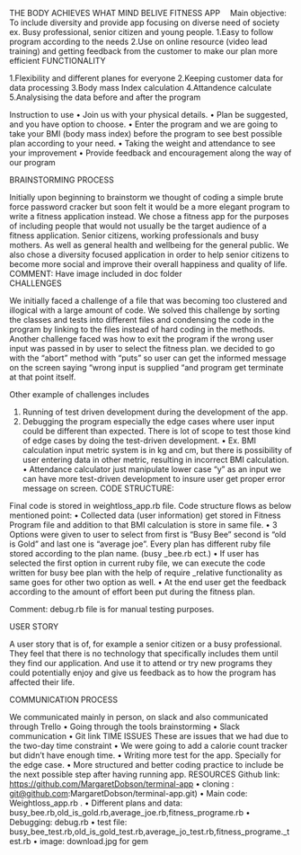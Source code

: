 
THE BODY ACHIEVES WHAT MIND BELIVE FITNESS APP 
Main objective: To include diversity and provide app focusing on diverse need of society ex. Busy professional, senior citizen and young people.
1.Easy to follow program according to the needs
2.Use on online resource (video lead training) and getting feedback from the customer to make our plan more efficient
      FUNCTIONALITY

1.Flexibility and different planes for everyone
2.Keeping customer data for data processing
3.Body mass Index calculation
4.Attandence calculate
5.Analysising the data before and after the program

 Instruction to use
•	Join us with your physical details.
•	Plan be suggested, and you have option to choose.
•	Enter the program and we are going to take your BMI (body mass index) before the program to see best possible plan according to your need.
•	Taking the weight and attendance to see your improvement 
•	Provide feedback and encouragement along the way of our program 

BRAINSTORMING PROCESS 
 
Initially upon beginning to brainstorm we thought of coding a simple brute force password cracker but soon felt it would be a more elegant program to write a fitness application instead. We chose a fitness app for the purposes of including people that would not usually be the target audience of a fitness application. 
Senior citizens, working professionals and busy mothers. As well as general health and wellbeing for the general public. We also chose a diversity focused application in order to help senior citizens to become more social and improve their overall happiness and quality of life. 
COMMENT: Have image included in doc folder  
CHALLENGES

We initially faced a challenge of a file that was becoming too clustered and illogical with a large amount of code. We solved this challenge by sorting the classes and tests into different files and condensing the code in the program by linking to the files instead of hard coding in the methods.
Another challenge faced was how to exit the program if the wrong user input was passed in by user to select the fitness plan. we decided to go with the “abort” method with “puts” so user can get the informed message on the screen saying “wrong input is supplied “and program get terminate at that point itself.  

Other example of challenges includes 
1.	Running of test driven development during the development of the app.
2.	Debugging the program especially the edge cases where user input could be different than expected. There is lot of scope to test those kind of edge cases by doing the test-driven development.
•	Ex. BMI calculation input metric system is in kg and cm, but there is possibility of user entering data in other metric, resulting in incorrect BMI calculation. 
•	Attendance calculator just manipulate lower case “y” as an input we can have more test-driven development to insure user get proper error message on screen. 
CODE STRUCTURE:

 Final code is stored in weightloss_app.rb file.
Code structure flows as below mentioned point: 
•	Collected data (user information) get stored in Fitness Program file and addition to that BMI calculation is store in same file.
•	3 Options were given to user to select from first is “Busy Bee” second is “old is Gold” and last one is “average joe”.  Every plan has different ruby file stored according to the plan name.
 (busy _bee.rb ect.)
•	If user has selected the first option in current ruby file, we can execute the code written for busy bee plan with the help of require _relative functionality as same goes for other two option as well.
•	At the end user get the feedback according to the amount of effort been put during the fitness plan.


Comment: debug.rb file is for manual testing purposes.

USER STORY 

A user story that is of, for example a senior citizen or a busy professional. They feel that there is no technology that specifically includes them until they find our application. And use it to attend or try new programs they could potentially enjoy and give us feedback as to how the program has affected their life.

COMMUNICATION PROCESS

We communicated mainly in person, on slack and also communicated through Trello 
•	Going through the tools brainstorming
•	Slack communication
•	Git link
TIME ISSUES
These are issues that we had due to the two-day time constraint
•	We were going to add a calorie count tracker but didn’t have enough time. 
•	Writing more test for the app. Specially for the edge case.
•	More structured and better coding practice to include be the next possible step after having running app.
RESOURCES 
          Github link:  https://github.com/MargaretDobson/terminal-app
•	cloning : git@github.com:MargaretDobson/terminal-app.git)
•	Main code: Weightloss_app.rb .
•	Different plans and data: busy_bee.rb,old_is_gold.rb,average_joe.rb,fitness_programe.rb
•	Debugging: debug.rb
•	test file: busy_bee_test.rb,old_is_gold_test.rb,average_jo_test.rb,fitness_programe._test.rb
•	image: download.jpg for gem
